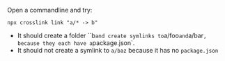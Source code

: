 Open a commandline and try:

```
npx crosslink link "a/* -> b"
```

-   It should create a folder ``b`and create symlinks to`a/foo`and`a/bar`, because they each have a`package.json`.
-   It should not create a symlink to `a/baz` because it has no `package.json`
